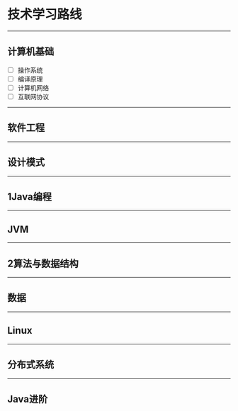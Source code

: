 # 技术学习路线
---
## 计算机基础
- [ ] 操作系统
- [ ] 编译原理
- [ ] 计算机网络
- [ ] 互联网协议
--- 
## 软件工程
--- 
## 设计模式
--- 
## 1Java编程
--- 
## JVM
--- 
## 2算法与数据结构
--- 
## 数据
--- 
## Linux
--- 
## 分布式系统
---
## Java进阶
